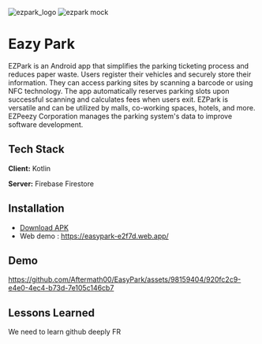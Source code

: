 ![ezpark_logo](https://github.com/Aftermath00/EasyPark/assets/86555486/cf6bb7a6-ae6b-47a1-ab43-98d536a27d34)
![ezpark mock](https://github.com/Aftermath00/EasyPark/assets/98159404/ff58924c-5537-4e0c-8c4a-82e7a655c310)



# Eazy Park

EZPark is an Android app that simplifies the parking ticketing process and reduces paper waste. Users register their vehicles and securely store their information. They can access parking sites by scanning a barcode or using NFC technology. The app automatically reserves parking slots upon successful scanning and calculates fees when users exit. EZPark is versatile and can be utilized by malls, co-working spaces, hotels, and more. EZPeezy Corporation manages the parking system's data to improve software development.


## Tech Stack

**Client:** Kotlin

**Server:** Firebase Firestore


## Installation
- [Download APK](./app-debug.apk)
- Web demo : https://easypark-e2f7d.web.app/

## Demo
https://github.com/Aftermath00/EasyPark/assets/98159404/920fc2c9-e4e0-4ec4-b73d-7e105c146cb7

## Lessons Learned

We need to learn github deeply FR


